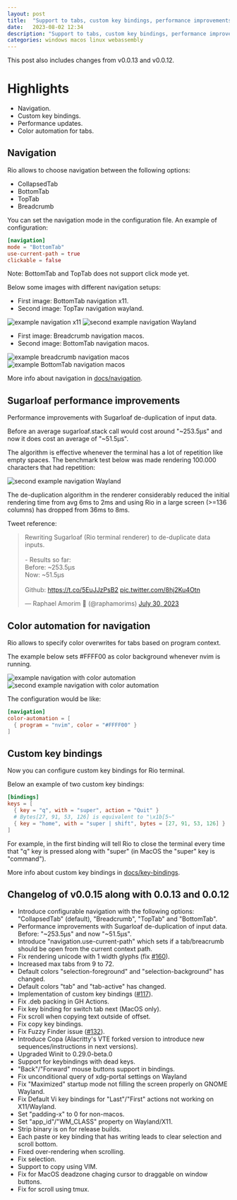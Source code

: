 ```yaml
---
layout: post
title:  "Support to tabs, custom key bindings, performance improvements and other updates"
date:   2023-08-02 12:34
description: "Support to tabs, custom key bindings, performance improvements, color automation for tabs, binary size optimization, bug fixes and other updates."
categories: windows macos linux webassembly
---
```


This post also includes changes from v0.0.13 and v0.0.12.

# Highlights

- Navigation.
- Custom key bindings.
- Performance updates.
- Color automation for tabs.

## Navigation

Rio allows to choose navigation between the following options:

- <span class="keyword">CollapsedTab</span>
- <span class="keyword">BottomTab</span>
- <span class="keyword">TopTab</span>
- <span class="keyword">Breadcrumb</span>

You can set the navigation mode in the configuration file. An example of configuration:

```toml
[navigation]
mode = "BottomTab"
use-current-path = true
clickable = false
```

Note: BottomTab and TopTab does not support click mode yet.

Below some images with different navigation setups:

- First image: BottomTab navigation x11.
- Second image: TopTav navigation wayland.

<p>
<img alt="example navigation x11" src="../../rio/assets/posts/0.0.15/demo-navigation-x11.png" class="mid"/>

<img alt="second example navigation Wayland" src="../../rio/assets/posts/0.0.15/demo-navigation-wayland.png" class="mid"/>
</p>

- First image: Breadcrumb navigation macos.
- Second image: BottomTab navigation macos.

<p>
<img alt="example breadcrumb navigation macos" src="../../rio/assets/features/demo-breadcrumb.png" class="mid"/>

<img alt="example BottomTab navigation macos" src="../../rio/assets/features/demo-bottom-tab.png" class="mid"/>
</p>

More info about navigation in [docs/navigation](/rio/docs/documentation/navigation/).

## Sugarloaf performance improvements

Performance improvements with Sugarloaf de-duplication of input data.

Before an average sugarloaf.stack call would cost around "~253.5µs" and now it does cost an average of "~51.5µs".

The algorithm is effective whenever the terminal has a lot of repetition like empty spaces. The benchmark test below was made rendering 100.000 characters that had repetition: 

<img alt="second example navigation Wayland" src="../../rio/assets/posts/0.0.15/de-duplication-sugarloaf.jpg" class="mid"/>

The de-duplication algorithm in the renderer considerably reduced the initial rendering time from avg <span class="keyword">6ms to 2ms</span> and using Rio in a large screen (>=136 columns) has dropped from <span class="keyword">36ms to 8ms</span>.

Tweet reference:

<blockquote class="twitter-tweet"><p lang="ca" dir="ltr">Rewriting Sugarloaf (Rio terminal renderer) to de-duplicate data inputs.<br/><br/>- Results so far:<br/>Before: ~253.5µs<br/>Now: ~51.5µs<br/><br/>Github: <a href="https://t.co/5EuJJzPsB2">https://t.co/5EuJJzPsB2</a> <a href="https://t.co/8hj2Ku4Otn">pic.twitter.com/8hj2Ku4Otn</a></p>&mdash; Raphael Amorim 🦀 (@raphamorims) <a href="https://twitter.com/raphamorims/status/1685612156773961728?ref_src=twsrc%5Etfw">July 30, 2023</a></blockquote> <script async src="https://platform.twitter.com/widgets.js" charset="utf-8"></script>

## Color automation for navigation

Rio allows to specify color overwrites for tabs based on program context.

The example below sets <span class="keyword">#FFFF00</span> as color background whenever <span class="keyword">nvim</span> is running.

<p>
<img alt="example navigation with color automation" src="../../rio/assets/features/demo-colorized-navigation.png" class="mid"/>

<img alt="second example navigation with color automation" src="../../rio/assets/features/demo-colorized-navigation-2.png" class="mid"/>
</p>

The configuration would be like:

```toml
[navigation]
color-automation = [
  { program = "nvim", color = "#FFFF00" }
]
```

## Custom key bindings

Now you can configure custom key bindings for Rio terminal.

Below an example of two custom key bindings:

```toml
[bindings]
keys = [
  { key = "q", with = "super", action = "Quit" }
  # Bytes[27, 91, 53, 126] is equivalent to "\x1b[5~"
  { key = "home", with = "super | shift", bytes = [27, 91, 53, 126] }
]
```

For example, in the first binding will tell Rio to close the terminal every time that "q" key is pressed along with "super" (in MacOS the "super" key is "command").

More info about custom key bindings in [docs/key-bindings](/rio/docs/documentation/key-bindings/).

## Changelog of v0.0.15 along with 0.0.13 and 0.0.12

- Introduce configurable navigation with the following options: "CollapsedTab" (default), "Breadcrumb", "TopTab" and "BottomTab".
- Performance improvements with Sugarloaf de-duplication of input data. Before: "~253.5µs" and now "~51.5µs".
- Introduce "navigation.use-current-path" which sets if a tab/breacrumb should be open from the current context path.
- Fix rendering unicode with 1 width glyphs (fix [#160](https://github.com/raphamorim/rio/issues/160)).
- Increased max tabs from 9 to 72.
- Default colors "selection-foreground" and "selection-background" has changed.
- Default colors "tab" and "tab-active" has changed.
- Implementation of custom key bindings ([#117](https://github.com/raphamorim/rio/issues/117)).
- Fix .deb packing in GH Actions.
- Fix key binding for switch tab next (MacOS only).
- Fix scroll when copying text outside of offset.
- Fix copy key bindings.
- Fix Fuzzy Finder issue ([#132](https://github.com/raphamorim/rio/issues/132)).
- Introduce Copa (Alacritty's VTE forked version to introduce new sequences/instructions in next versions).
- Upgraded Winit to 0.29.0-beta.0
- Support for keybindings with dead keys.
- "Back"/"Forward" mouse buttons support in bindings.
- Fix unconditional query of xdg-portal settings on Wayland
- Fix "Maximized" startup mode not filling the screen properly on GNOME Wayland.
- Fix Default Vi key bindings for "Last"/"First" actions not working on X11/Wayland.
- Set "padding-x" to 0 for non-macos.
- Set "app_id"/"WM_CLASS" property on Wayland/X11.
- Strip binary is on for release builds.
- Each paste or key binding that has writing leads to clear selection and scroll bottom.
- Fixed over-rendering when scrolling.
- Fix selection.
- Support to copy using VIM.
- Fix for MacOS deadzone chaging cursor to draggable on window buttons.
- Fix for scroll using tmux.
